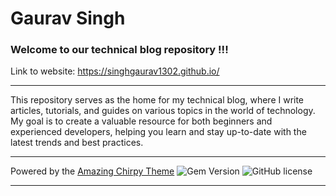 # Gaurav Singh

### Welcome to our technical blog repository !!!

Link to website: https://singhgaurav1302.github.io/

---

This repository serves as the home for my technical blog, where I write articles, tutorials, and
guides on various topics in the world of technology. My goal is to create a valuable resource for
both beginners and experienced developers, helping you learn and stay up-to-date with the latest
trends and best practices.

---

Powered by the [Amazing Chirpy Theme][00]
![Gem Version][01]
![GitHub license][02]

---

[00]: https://github.com/cotes2020/chirpy-starter
[01]: https://img.shields.io/gem/v/jekyll-theme-chirpy
[02]: https://img.shields.io/github/license/cotes2020/chirpy-starter.svg?color=blue
